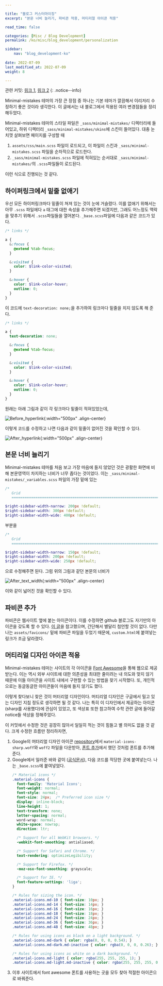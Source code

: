 ```yaml
---

title: "블로그 커스터마이징"
excerpt: "본문 너비 늘리기, 파비콘 적용, 머티리얼 아이콘 적용"

read_time: false

categories: [Misc / Blog Development]
permalink: /ko/misc/blog_development/personalization

sidebar: 
    nav: "blog_development-ko"
    
date: 2022-07-09
last_modified_at: 2022-07-09
weight: 8

---
```


관련 커밋: [링크 1](https://github.com/math-jh/math-jh.github.io/commit/52533f6a305698a54de1f74971d733e5e7d59b72), [링크 2](https://github.com/math-jh/math-jh.github.io/commit/78122756009023af2a8016215e1926b198801f08)
{: .notice--info}

Minimal-mistakes 테마의 가장 큰 장점 중 하나는 기본 테마가 깔끔해서 이리저리 수정하기 좋은 것이라 생각한다. 이 글에서는 내 블로그에서 적용된 여러 변경점들을 정리해두었다. 

Minimal-mistakes 테마의 스타일 파일은 `_sass/minimal-mistakes/` 디렉터리에 들어있고, 하위 디렉터리 `_sass/minimal-mistakes/skins`에 스킨이 들어있다. 대충 눈치껏 살펴보면 페이지를 구성할 때 

1. `assets/css/main.scss` 파일이 로드되고, 이 파일이 스킨과 `_sass/minimal-mistakes.scss` 파일을 순차적으로 로드한다.
2. `_sass/minimal-mistakes.scss` 파일에 적혀있는 순서대로 `_sass/minimal-mistakes/`의 `.scss`파일들이 로드된다.

이런 식으로 진행되는 것 같다.

## 하이퍼링크에서 밑줄 없애기

우선 모든 하이퍼링크마다 밑줄이 쳐져 있는 것이 눈에 거슬렸다. 이를 없애기 위해서는 아무 `.scss` 파일에다 `a` 태그에 대한 속성을 추가해주면 되겠지만, 그래도 어느정도 맥락을 맞추기 위해서 `.scss`파일들을 열어본다. `_base.scss`파일에 다음과 같은 코드가 있다.

```scss
/* links */

a {
  &:focus {
    @extend %tab-focus;
  }

  &:visited {
    color: $link-color-visited;
  }

  &:hover {
    color: $link-color-hover;
    outline: 0;
  }
}
```
이 코드에 `text-decoration: none;`을 추가하여 링크마다 밑줄을 치지 않도록 해 준다. 
```scss
/* links */

a {
  text-decoration: none;

  &:focus {
    @extend %tab-focus;
  }

  &:visited {
    color: $link-color-visited;
  }

  &:hover {
    color: $link-color-hover;
    outline: 0;
  }
}
```
원래는 아래 그림과 같이 각 링크마다 밑줄이 적혀있었는데,

![Before_hyperlink](/assets/images/Blog_development/Personalization-1.png){:width="500px" .align-center}

이렇게 코드를 수정하고 나면 다음과 같이 밑줄이 없어진 것을 확인할 수 있다.

![After_hyperlink](/assets/images/Blog_development/Personalization-2.png){:width="500px" .align-center}

## 본문 너비 늘리기

Minimal-mistakes 테마를 처음 보고 가장 마음에 들지 않았던 것은 광활한 화면에 비해 본문영역이 차지하는 너비가 너무 좁다는 것이었다. 이는 `_sass/minimal-mistakes/_variables.scss` 파일의 가장 밑에 있는 

```scss
/*
   Grid
   ========================================================================== */

$right-sidebar-width-narrow: 200px !default;
$right-sidebar-width: 300px !default;
$right-sidebar-width-wide: 400px !default;
```

부분을

```scss
/*
   Grid
   ========================================================================== */

$right-sidebar-width-narrow: 150px !default;
$right-sidebar-width: 200px !default;
$right-sidebar-width-wide: 250px !default;
```

으로 수정해주면 된다. 그럼 위의 그림과 같던 본문의 너비가 

![After_text_width](/assets/images/Blog_development/Personalization-3.png){:width="500px" .align-center}

이와 같이 넓어진 것을 확인할 수 있다.

## 파비콘 추가

파비콘은 웹사이트 옆에 붙는 아이콘이다. 이를 수정하면 github 블로그도 자기만의 아이콘을 갖도록 할 수 있다. [이 글](https://ansohxxn.github.io/blog/favicon/)을 참고했으며, 간단해서 별달리 첨언할 것이 없다. 다만 나는 `assets/favicons/` 밑에 파비콘 파일을 두었기 때문에, `custom.html`에 붙여넣는 링크가 조금 달라졌다.

## 머티리얼 디자인 아이콘 적용

Minimal-mistakes 테마는 사이트의 각 아이콘을 [Font Awesome](https://fontawesome.com)을 통해 웹으로 제공받는다. 이는 역시 외부 사이트에 대한 의존성을 최대한 줄이려는 내 의도와 맞지 않기 때문에 이들 아이콘을 사이트 내에서 구현할 수 있는 방법을 찾기 시작했다. 또, 개인적으로는 동글동글한 아이콘들이 마음에 들지 않기도 했다. 

이렇게 찾다보니 찾은 것이 머터리얼 디자인이다. 머티리얼 디자인은 구글에서 밀고 있는 디자인 지침 정도로 생각하면 될 것 같다. 나는 특히 이 디자인에서 제공하는 아이콘 (sharp를 사용했다)에 관심이 있었고, 또 색상표 또한 참고하여 수학 관련 글에 들어갈 notice들 색상을 정해주었다. 

이 커밋에서 수정한 것은 굉장히 많아서 일일히 적는 것이 힘들고 별 의미도 없을 것 같다. 크게 수정한 흐름만 정리하자면, 

1. Google의 머터리얼 디자인 아이콘 [repository](https://github.com/marella/material-icons)에서 `material-icons-sharp.woff`와 `woff2` 파일을 다운받아, [폰트 추가]()에서 했던 것처럼 폰트를 추가해준다.
2. Google에서 일러준 바와 같이 ([공식문서](https://developers.google.com/fonts/docs/material_icons)), 다음 코드를 적당한 곳에 붙여넣는다. 나는 `_base.scss`에 붙여넣었다.
    ````scss
    /* Material icons */
    .material-icons {
      font-family: 'Material Icons';
      font-weight: normal;
      font-style: normal;
      font-size: 24px;  /* Preferred icon size */
      display: inline-block;
      line-height: 1;
      text-transform: none;
      letter-spacing: normal;
      word-wrap: normal;
      white-space: nowrap;
      direction: ltr;

      /* Support for all WebKit browsers. */
      -webkit-font-smoothing: antialiased;
    
      /* Support for Safari and Chrome. */
      text-rendering: optimizeLegibility;

      /* Support for Firefox. */
      -moz-osx-font-smoothing: grayscale;

      /* Support for IE. */
      font-feature-settings: 'liga';
    }

    /* Rules for sizing the icon. */
    .material-icons.md-10 { font-size: 10px; }
    .material-icons.md-14 { font-size: 14px; }
    .material-icons.md-16 { font-size: 16px; }
    .material-icons.md-18 { font-size: 18px; }
    .material-icons.md-24 { font-size: 24px; }
    .material-icons.md-36 { font-size: 36px; }
    .material-icons.md-48 { font-size: 48px; }

    /* Rules for using icons as black on a light background. */
    .material-icons.md-dark { color: rgba(0, 0, 0, 0.54); }
    .material-icons.md-dark.md-inactive { color: rgba(0, 0, 0, 0.26); }

    /* Rules for using icons as white on a dark background. */
    .material-icons.md-light { color: rgba(255, 255, 255, 1); }
    .material-icons.md-light.md-inactive { color: rgba(255, 255, 255, 0.3); }
    ````
3. 이후 사이트에서 font awesome 폰트를 사용하는 곳을 모두 찾아 적절한 아이콘으로 바꿔준다. 


